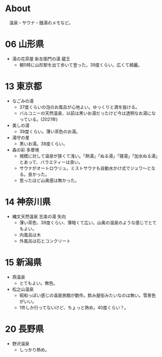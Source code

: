 # About
　温泉・サウナ・銭湯のメモなど。

# 06 山形県
* 湯の花茶屋 新左衛門の湯 蔵王
  * 朝5時に山形駅を出て歩いて登った。39度くらい。広くて綺麗。

# 13 東京都
* なごみの湯
  * 37度くらいの泡のお風呂が心地よい。ゆっくりと酒を抜ける。
  * バルコニーの天然温泉、以前は黒いお湯だったけど今は透明なお湯になっている。(2021年)
* 美しの湯
  * 39度くらい。薄い茶色のお湯。
* 湯守の里
  * 黒いお湯。38度くらい。
* 森の彩 多摩境
  * 規模に対して温泉が狭くて浅い。「熱湯」「ぬる湯」「寝湯」「加水ぬる湯」とあって、バラエティーは良い。
  * サウナがオートロウリュ。ミストサウナも自動水かけ式でジュワ～となる。良かった。
  * 思ったほど山奥感は無かった。

# 14 神奈川県
* 縄文天然温泉 志楽の湯 矢向
  * 薄い茶色、39度くらい、薄暗くて広い。山奥の温泉のような感じでとてもよい。
  * 内風呂は木
  * 外風呂は石とコンクリート

# 15 新潟県
* 燕温泉
  * とてもよい。無色。
* 松之山温泉
  * 昭和っぽい感じの温泉旅館が数件。飲み屋街みたいなのは無い。雪景色がいい。
  * 1件しか行ってないけど、ちょっと熱め。40度くらい？。

# 20 長野県
* 野沢温泉
  * しっかり熱め。
